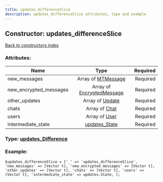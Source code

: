 ```yaml
---
title: updates_differenceSlice
description: updates_differenceSlice attributes, type and example
---
```

## Constructor: updates\_differenceSlice  
[Back to constructors index](index.md)



### Attributes:

| Name     |    Type       | Required |
|----------|:-------------:|---------:|
|new\_messages|Array of [MTMessage](../types/MTMessage.md) | Required|
|new\_encrypted\_messages|Array of [EncryptedMessage](../types/EncryptedMessage.md) | Required|
|other\_updates|Array of [Update](../types/Update.md) | Required|
|chats|Array of [Chat](../types/Chat.md) | Required|
|users|Array of [User](../types/User.md) | Required|
|intermediate\_state|[updates\_State](../types/updates_State.md) | Required|



### Type: [updates\_Difference](../types/updates_Difference.md)


### Example:

```
$updates_differenceSlice = ['_' => 'updates_differenceSlice', 'new_messages' => [Vector t], 'new_encrypted_messages' => [Vector t], 'other_updates' => [Vector t], 'chats' => [Vector t], 'users' => [Vector t], 'intermediate_state' => updates.State, ];
```